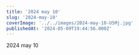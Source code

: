 ```yaml
---
title: '2024 may 10'
slug: '2024-may-10'
coverImage: '../../images/2024-may-10-U5Mj.jpg'
publishedAt: '2024-05-09T19:44:56.000Z'
---
```


2024 may 10